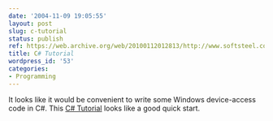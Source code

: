 ```yaml
---
date: '2004-11-09 19:05:55'
layout: post
slug: c-tutorial
status: publish
ref: https://web.archive.org/web/20100112012813/http://www.softsteel.co.uk/tutorials/cSharp/contents.html
title: C# Tutorial
wordpress_id: '53'
categories:
- Programming
---
```


It looks like it would be convenient to write some Windows device-access code in C#.  This [C# Tutorial](https://web.archive.org/web/20100112012813/http://www.softsteel.co.uk/tutorials/cSharp/contents.html) looks like a good quick start.
